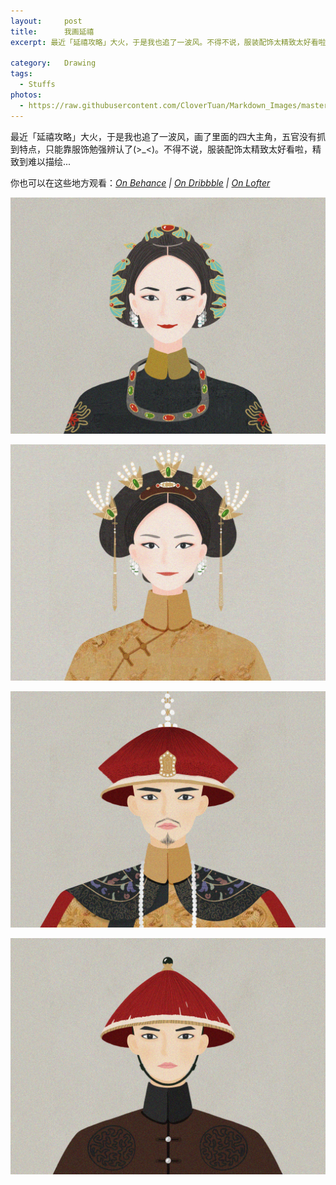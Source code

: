 ```yaml
---
layout:     post
title:      我画延禧
excerpt: 最近「延禧攻略」大火，于是我也追了一波风。不得不说，服装配饰太精致太好看啦，精致到难以描绘(>_<)

category:	Drawing
tags:
  - Stuffs
photos: 
  - https://raw.githubusercontent.com/CloverTuan/Markdown_Images/master/yanxi/yanxi-cover.jpg
---
```

最近「延禧攻略」大火，于是我也追了一波风，画了里面的四大主角，五官没有抓到特点，只能靠服饰勉强辨认了(>_<)。不得不说，服装配饰太精致太好看啦，精致到难以描绘...

你也可以在这些地方观看：*[On Behance](https://www.behance.net/gallery/69836453/Story-of-Yanxi-Palace) | [On Dribbble](https://dribbble.com/shots/5101730-Story-of-Yanxi-Palace) | [On Lofter](http://clovertuan.lofter.com/)*

![](https://raw.githubusercontent.com/CloverTuan/Markdown_Images/master/yanxi/yanxi-1.jpg)

![](https://raw.githubusercontent.com/CloverTuan/Markdown_Images/master/yanxi/yanxi-2.jpg)

![](https://raw.githubusercontent.com/CloverTuan/Markdown_Images/master/yanxi/yanxi-3.jpg)

![](https://raw.githubusercontent.com/CloverTuan/Markdown_Images/master/yanxi/yanxi-4.jpg)
